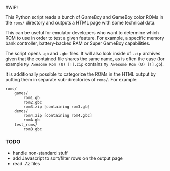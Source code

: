 #WIP!

This Python script reads a bunch of GameBoy and GameBoy color ROMs in the `roms/` directory and outputs a HTML page with some technical data.

This can be useful for emulator developers who want to determine which ROM to use in order to test a given feature. For example, a specific memory bank controller, battery-backed RAM or Super GameBoy capabilities.

The script opens `.gb` and `.gbc` files. It will also look inside of `.zip` archives given that the contained file shares the same name, as is often the case (for example `My Awesome Rom (U) [!].zip` contains `My Awesome Rom (U) [!].gb`).

It is additionally possible to categorize the ROMs in the HTML output by putting them in separate sub-directories of `roms/`. For example:

    roms/
        games/
            rom1.gb
            rom2.gbc
            rom3.zip [containing rom3.gb]
        demos/
            rom4.zip [containing rom4.gbc]
            romA.gb
        test_roms/
            romB.gbc


### TODO
- handle non-standard stuff
- add Javascript to sort/filter rows on the output page
- read .7z files